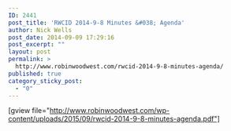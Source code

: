 ```yaml
---
ID: 2441
post_title: 'RWCID 2014-9-8 Minutes &#038; Agenda'
author: Nick Wells
post_date: 2014-09-09 17:29:16
post_excerpt: ""
layout: post
permalink: >
  http://www.robinwoodwest.com/rwcid-2014-9-8-minutes-agenda/
published: true
category_sticky_post:
  - "0"
---
```

[gview file="http://www.robinwoodwest.com/wp-content/uploads/2015/09/rwcid-2014-9-8-minutes-agenda.pdf"]